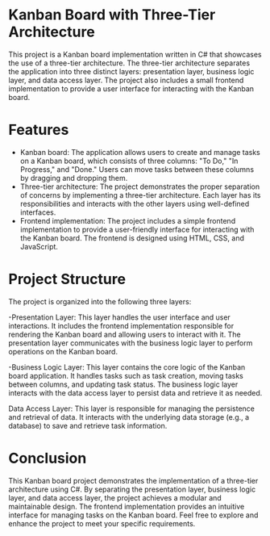 # Kanban Board with Three-Tier Architecture

This project is a Kanban board implementation written in C# that showcases the use of a three-tier architecture. The three-tier architecture separates the application into three distinct layers: presentation layer, business logic layer, and data access layer. The project also includes a small frontend implementation to provide a user interface for interacting with the Kanban board.

# Features
* Kanban board: The application allows users to create and manage tasks on a Kanban board, which consists of three columns: "To Do," "In Progress," and "Done." Users can move tasks between these columns by dragging and dropping them.
* Three-tier architecture: The project demonstrates the proper separation of concerns by implementing a three-tier architecture. Each layer has its responsibilities and interacts with the other layers using well-defined interfaces.
* Frontend implementation: The project includes a simple frontend implementation to provide a user-friendly interface for interacting with the Kanban board. The frontend is designed using HTML, CSS, and JavaScript.

# Project Structure
The project is organized into the following three layers:

-Presentation Layer: This layer handles the user interface and user interactions. It includes the frontend implementation responsible for rendering the Kanban board and allowing users to interact with it. The presentation layer communicates with the business logic layer to perform operations on the Kanban board.

-Business Logic Layer: This layer contains the core logic of the Kanban board application. It handles tasks such as task creation, moving tasks between columns, and updating task status. The business logic layer interacts with the data access layer to persist data and retrieve it as needed.

Data Access Layer: This layer is responsible for managing the persistence and retrieval of data. It interacts with the underlying data storage (e.g., a database) to save and retrieve task information.

# Conclusion
This Kanban board project demonstrates the implementation of a three-tier architecture using C#. By separating the presentation layer, business logic layer, and data access layer, the project achieves a modular and maintainable design. The frontend implementation provides an intuitive interface for managing tasks on the Kanban board. Feel free to explore and enhance the project to meet your specific requirements.
